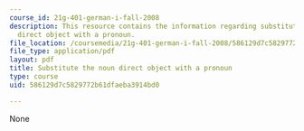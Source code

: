 ```yaml
---
course_id: 21g-401-german-i-fall-2008
description: This resource contains the information regarding substitute the noun
  direct object with a pronoun.
file_location: /coursemedia/21g-401-german-i-fall-2008/586129d7c5829772b61dfaeba3914bd0_MIT21G_401F08_akku_pro.pdf
file_type: application/pdf
layout: pdf
title: Substitute the noun direct object with a pronoun
type: course
uid: 586129d7c5829772b61dfaeba3914bd0

---
```

None
